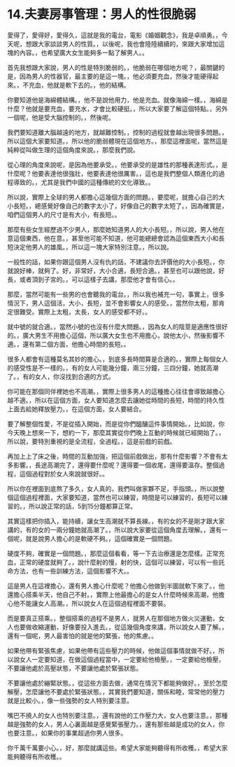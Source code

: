 # 14.夫妻房事管理：男人的性很脆弱

愛得了，愛得好，愛得久，這就是我的電台，電影《婚姻觀念》，我是卓順勇。，今天呢，想跟大家談談男人的性質。，以後呢，我也會陸陸續續的，來跟大家增加這塊的內容。，也希望廣大女生能夠多一點了解男人。。

首先我想跟大家說，男人的性是特別脆弱的。，他脆弱在哪個地方呢？，最關鍵的是，因為男人的性器官，最主要的是這一塊。，他必須要充血，然後才能硬得起來。，不充血，他就是軟下去的。，他的結構。

你要知道他是海綿體結構。，他不是說他用力，他是充血。就像海綿一樣。，海綿是什麼？他就是要充血，要充水，才會比較硬挺。，所以大家要了解這個特點。，另外一個呢，他是受大腦控制的。，然後呢。

我們要知道離大腦越遠的地方，就越難控制。，控制的過程就會越出現很多問題。，所以這個大家要知道。，所以他的脆弱體現在這個地方。，那麼這裡面呢，當然這是純粹從叫做生理的這個角度來說。，那麼我們說。

從心理的角度來說呢，是因為他要承受。，他要承受的是雄性的那種表達形式。，是什麼呢？他要表達他很強壯，他要表達他很厲害。，這也是我們整個人類進化的過程導致的。，尤其是我們中國的這種傳統的文化導致。。

所以說，實際上全球的男人都擔心這幾個方面的問題。，要麼呢，就擔心自己的大小長短。，總感覺好像自己的數字太小了，好像自己的數字太短了。，因為確實是，咱們這個男人的尺寸是有大小，有長短。。

那麼有些女生經歷過不少男人，那麼她知道男人的大小長短。，所以說，男人他在意這個東西，他在意。，甚至他可能不知道，他可能總總會認為這個東西大小和長短決定他男人的雄風。，所以這一塊大家特別注意。，所以說。

一般性的話，如果你跟這個男人沒有仇的話，不建議你去評價他的大小長短。，你就說好棒，就夠了。好，非常好，大小合適，長短合適。，甚至也可以跟他說，好長，或者頂到子宮的。，可以這樣子去講，那麼他才會有信心。。

那麼，當然可能有一些男的也會聽我的電台。，所以我也補充一句，事實上，很多情況下，男人這個活，大小，長短，並不會影響女人的感受。，當然你太粗，那肯定很難受。實際上太粗，太長，女人的感受都不好。。

就中號的就合適。，當然小號的也沒有什麼大問題。，因為女人的陰莖是適應性很好的。，廣大男生不用擔心這個，所以廣大女生也不用擔心，說他太小，然後影響不適。，還有第二個方面，他擔心時間的長短。。

很多人都會有這種莫名其妙的擔心。，到底多長時間算是合適的。，實際上每個女人的感受性是不一樣的。，有的女人可能幾分鐘，兩三分鐘，三四分鐘，她就高潮了。，有的女人，你沒找到合適的方式。

你可能在那個同伴裡她也不高潮。，實際上很多男人的這種擔心往往會導致越擔心越不適。，所以在這個方面，女人要知道怎麼去讓她從時間的長短，時間的持久性上面去給她釋放壓力。，在這個方面，女人要結合。

要了解整個性愛，不是從插入開始，而是從你們醞釀這件事情開始。，比如說，你今天晚上想來一下，想約一下，那麼其實從你們晚上互動的時候就已經開始了。，所以說，要特別重視的是全流程，全過程。，這是前戲的前戲。

再加上上了床之後，時間的互動加強，把這個前戲做出，那有什麼影響？不會有太多影響。，長途高潮完了，還得要什麼呢？還得要一個收尾，還得要溫存。整個過程，這個過程對於女人來說就很好。。

所以你在裡面到底熬了多久，女人真的，我們叫做家夥不足，手指頭。，所以說整個這個過程裡面，大家要知道，當然也可以練習，時間是可以練習的，長短可以練習的。，所以說正常的話，5到15分鐘都算正常。

其實這樣把你插入，能持續，讓女生高潮就不算長線。，有的女的不是剛才跟大家講的，有的女的一兩分鐘她就高潮了。，所以說大家要從這個角度去理解。，還有一個呢，就是說男人擔心的是軟硬不夠。，這個確實是一個問題。

硬度不夠，確實是一個問題。，那麼這個看看，等一下去治療還是怎麼樣。正常充血，正常的硬度就夠了。，說什麼射的慢，射的快，這個可以練習，可以有一些託命方法，也有一些訓練方法，這個影響不大。。

這是男人在這裡擔心，還有男人擔心什麼呢？他擔心他做到半圖就軟下來了。，他還擔心搭乘半天，他自己不射。，實際上他最擔心的是女人什麼時候來高潮，他擔心他不能讓女人高潮。，所以說女人在這個過程裡面不要裝。

而是要真正搭乘。，整個搭乘的過程不是男人，就男人在那個地方做火災運動，女人也要做收縮運動，好像要投入進去。，從這幾個角度來講，所以說女人要了解。，還有一個呢，男人最害怕的就是他的緊張，他的焦慮。。

如果他帶有緊張焦慮，如果他帶有這些壓力的時候，他做這個事情就做不好。，所以說女人一定要知道，在做這個過程當中，一定要給他檢壓。，一定要給他檢壓，不要讓他處於高壓狀態，不要讓他處於緊張狀態。

不要讓他處於繃緊狀態。，從這些方面去做，通常在情況下都能夠做好。，至於怎麼解壓，怎麼讓他不要處於緊張狀態。，其實我們要知道，關係和睦，常常他的壓力就是比較小。，像一些強勢的女人特別要注意。

嘴巴不撓人的女人也特別要注意。，還有說他的工作壓力大，女人也要注意。，那種越是強勢的女人，男人心裏面越是感覺緊張壓力。，還有那些越是成功的女人，你也要注意。，如果你的事業超過你男人很多。

你千萬千萬要小心。，好，那麼就講這些。希望大家能夠聽得有所收穫。，希望大家能夠聽得有所收穫。。